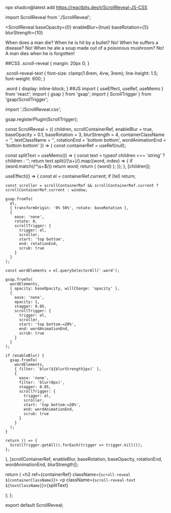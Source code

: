 npx shadcn@latest add https://reactbits.dev/r/ScrollReveal-JS-CSS

import ScrollReveal from './ScrollReveal';

<ScrollReveal
  baseOpacity={0}
  enableBlur={true}
  baseRotation={5}
  blurStrength={10}
>
  When does a man die? When he is hit by a bullet? No! When he suffers a disease?
  No! When he ate a soup made out of a poisonous mushroom?
  No! A man dies when he is forgotten!
</ScrollReveal>



##CSS
.scroll-reveal {
  margin: 20px 0;
}

.scroll-reveal-text {
  font-size: clamp(1.6rem, 4vw, 3rem);
  line-height: 1.5;
  font-weight: 600;
}

.word {
  display: inline-block;
}
##JS
import { useEffect, useRef, useMemo } from 'react';
import { gsap } from 'gsap';
import { ScrollTrigger } from 'gsap/ScrollTrigger';

import './ScrollReveal.css';

gsap.registerPlugin(ScrollTrigger);

const ScrollReveal = ({
  children,
  scrollContainerRef,
  enableBlur = true,
  baseOpacity = 0.1,
  baseRotation = 3,
  blurStrength = 4,
  containerClassName = '',
  textClassName = '',
  rotationEnd = 'bottom bottom',
  wordAnimationEnd = 'bottom bottom'
}) => {
  const containerRef = useRef(null);

  const splitText = useMemo(() => {
    const text = typeof children === 'string' ? children : '';
    return text.split(/(\s+)/).map((word, index) => {
      if (word.match(/^\s+$/)) return word;
      return (
        <span className="word" key={index}>
          {word}
        </span>
      );
    });
  }, [children]);

  useEffect(() => {
    const el = containerRef.current;
    if (!el) return;

    const scroller = scrollContainerRef && scrollContainerRef.current ? scrollContainerRef.current : window;

    gsap.fromTo(
      el,
      { transformOrigin: '0% 50%', rotate: baseRotation },
      {
        ease: 'none',
        rotate: 0,
        scrollTrigger: {
          trigger: el,
          scroller,
          start: 'top bottom',
          end: rotationEnd,
          scrub: true
        }
      }
    );

    const wordElements = el.querySelectorAll('.word');

    gsap.fromTo(
      wordElements,
      { opacity: baseOpacity, willChange: 'opacity' },
      {
        ease: 'none',
        opacity: 1,
        stagger: 0.05,
        scrollTrigger: {
          trigger: el,
          scroller,
          start: 'top bottom-=20%',
          end: wordAnimationEnd,
          scrub: true
        }
      }
    );

    if (enableBlur) {
      gsap.fromTo(
        wordElements,
        { filter: `blur(${blurStrength}px)` },
        {
          ease: 'none',
          filter: 'blur(0px)',
          stagger: 0.05,
          scrollTrigger: {
            trigger: el,
            scroller,
            start: 'top bottom-=20%',
            end: wordAnimationEnd,
            scrub: true
          }
        }
      );
    }

    return () => {
      ScrollTrigger.getAll().forEach(trigger => trigger.kill());
    };
  }, [scrollContainerRef, enableBlur, baseRotation, baseOpacity, rotationEnd, wordAnimationEnd, blurStrength]);

  return (
    <h2 ref={containerRef} className={`scroll-reveal ${containerClassName}`}>
      <p className={`scroll-reveal-text ${textClassName}`}>{splitText}</p>
    </h2>
  );
};

export default ScrollReveal;
